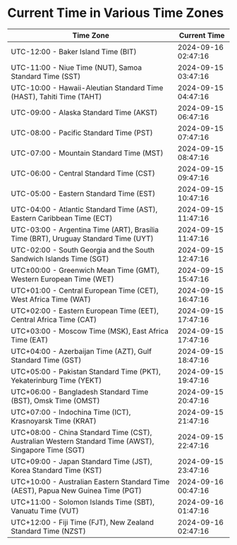# Current Time in Various Time Zones

| Time Zone | Current Time |
|-----------|--------------|
| UTC-12:00 - Baker Island Time (BIT) | 2024-09-16 02:47:16 |
| UTC-11:00 - Niue Time (NUT), Samoa Standard Time (SST) | 2024-09-15 03:47:16 |
| UTC-10:00 - Hawaii-Aleutian Standard Time (HAST), Tahiti Time (TAHT) | 2024-09-15 04:47:16 |
| UTC-09:00 - Alaska Standard Time (AKST) | 2024-09-15 06:47:16 |
| UTC-08:00 - Pacific Standard Time (PST) | 2024-09-15 07:47:16 |
| UTC-07:00 - Mountain Standard Time (MST) | 2024-09-15 08:47:16 |
| UTC-06:00 - Central Standard Time (CST) | 2024-09-15 09:47:16 |
| UTC-05:00 - Eastern Standard Time (EST) | 2024-09-15 10:47:16 |
| UTC-04:00 - Atlantic Standard Time (AST), Eastern Caribbean Time (ECT) | 2024-09-15 11:47:16 |
| UTC-03:00 - Argentina Time (ART), Brasília Time (BRT), Uruguay Standard Time (UYT) | 2024-09-15 11:47:16 |
| UTC-02:00 - South Georgia and the South Sandwich Islands Time (SGT) | 2024-09-15 12:47:16 |
| UTC±00:00 - Greenwich Mean Time (GMT), Western European Time (WET) | 2024-09-15 15:47:16 |
| UTC+01:00 - Central European Time (CET), West Africa Time (WAT) | 2024-09-15 16:47:16 |
| UTC+02:00 - Eastern European Time (EET), Central Africa Time (CAT) | 2024-09-15 17:47:16 |
| UTC+03:00 - Moscow Time (MSK), East Africa Time (EAT) | 2024-09-15 17:47:16 |
| UTC+04:00 - Azerbaijan Time (AZT), Gulf Standard Time (GST) | 2024-09-15 18:47:16 |
| UTC+05:00 - Pakistan Standard Time (PKT), Yekaterinburg Time (YEKT) | 2024-09-15 19:47:16 |
| UTC+06:00 - Bangladesh Standard Time (BST), Omsk Time (OMST) | 2024-09-15 20:47:16 |
| UTC+07:00 - Indochina Time (ICT), Krasnoyarsk Time (KRAT) | 2024-09-15 21:47:16 |
| UTC+08:00 - China Standard Time (CST), Australian Western Standard Time (AWST), Singapore Time (SGT) | 2024-09-15 22:47:16 |
| UTC+09:00 - Japan Standard Time (JST), Korea Standard Time (KST) | 2024-09-15 23:47:16 |
| UTC+10:00 - Australian Eastern Standard Time (AEST), Papua New Guinea Time (PGT) | 2024-09-16 00:47:16 |
| UTC+11:00 - Solomon Islands Time (SBT), Vanuatu Time (VUT) | 2024-09-16 01:47:16 |
| UTC+12:00 - Fiji Time (FJT), New Zealand Standard Time (NZST) | 2024-09-16 02:47:16 |
